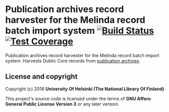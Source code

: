 # Publication archives record harvester for the Melinda record batch import system  [![Build Status](https://travis-ci.org/NatLibFi/melinda-record-import-harvester-publication-archives.svg)](https://travis-ci.org/NatLibFi/melinda-record-import-harvester-publication-archives) [![Test Coverage](https://codeclimate.com/github/NatLibFi/melinda-record-import-harvester-publication-archives/badges/coverage.svg)](https://codeclimate.com/github/NatLibFi/melinda-record-import-harvester-publication-archives/coverage)

Publication archives record harvester for the Melinda record batch import system. Harvests Dublic Core records from [publication archives](https://www.kansalliskirjasto.fi/en/services/system-platform-services/publication-archive-service).
## License and copyright

Copyright (c) 2018 **University Of Helsinki (The National Library Of Finland)**

This project's source code is licensed under the terms of **GNU Affero General Public License Version 3** or any later version.
